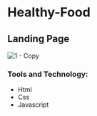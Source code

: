 # Healthy-Food
## Landing Page
![1 - Copy](https://user-images.githubusercontent.com/100860879/204902947-feca8f60-ee9a-4d36-b2e4-3a6ea7799d68.jpg)
### Tools and Technology:
- Html
- Css
- Javascript
